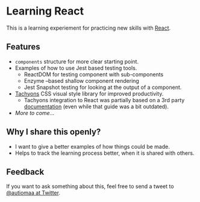 # Learning React

This is a learning experiement for practicing new skills with [React](https://facebook.github.io/react/).

## Features

- `components` structure for more clear starting point.
- Examples of how to use Jest based testing tools.
  - ReactDOM for testing component with sub-components
  - Enzyme –based shallow component rendering
  - Jest Snapshot testing for looking at the output of a component.
- [Tachyons](http://tachyons.io/) CSS visual style library for improved productivity.
  - Tachyons integration to React was partially based on a 3rd party [documentation](https://github.com/tachyons-css/tachyons-and-react) (even while that guide was a bit outdated).
- _More to come…_


## Why I share this openly?

- I want to give a better examples of how things could be made.
- Helps to track the learning process better, when it is shared with others.


## Feedback

If you want to ask something about this, feel free to send a tweet to [@autiomaa at Twitter](https://twitter.com/autiomaa).
